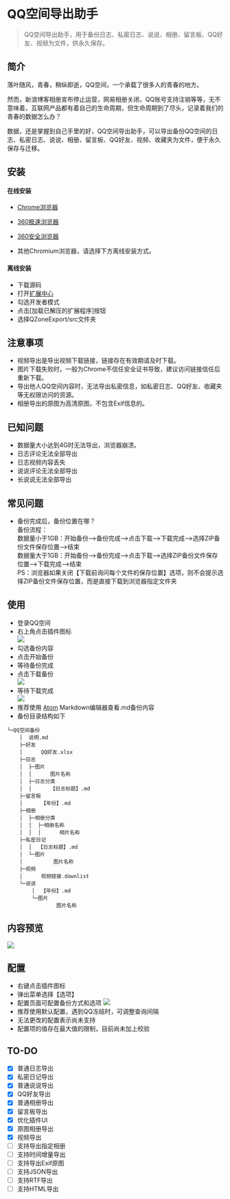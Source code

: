 # QQ空间导出助手

> QQ空间导出助手，用于备份日志、私密日志、说说、相册、留言板、QQ好友、视频为文件，供永久保存。

## 简介

落叶随风，青春，稍纵即逝，QQ空间，一个承载了很多人的青春的地方。

然而，新浪博客相册宣布停止运营，网易相册关闭，QQ账号支持注销等等，无不意味着，互联网产品都有着自己的生命周期，但生命周期到了尽头，记录着我们的青春的数据怎么办？

数据，还是掌握到自己手里的好，QQ空间导出助手，可以导出备份QQ空间的日志、私密日志、说说、相册、留言板、QQ好友、视频、收藏夹为文件，便于永久保存与迁移。

## 安装
#### 在线安装
- [Chrome浏览器](https://chrome.google.com/webstore/detail/aofadimegphfgllgjblddapiaojbglhf)

- [360极速浏览器](https://ext.chrome.360.cn/webstore/detail/dboplopmhoafmbcbmcecapkmcodhcegh)

- [360安全浏览器](https://ext.se.360.cn/webstore/detail/dboplopmhoafmbcbmcecapkmcodhcegh)

- 其他Chromium浏览器，请选择下方离线安装方式。

#### 离线安装
- 下载源码
- 打开[扩展中心](chrome://extensions)
- 勾选开发者模式
- 点击[加载已解压的扩展程序]按钮
- 选择QZoneExport/src文件夹


## 注意事项
- 视频导出是导出视频下载链接，链接存在有效期请及时下载。
- 图片下载失败时，一般为Chrome不信任安全证书导致，建议访问链接信任后重新下载。
- 导出他人QQ空间内容时，无法导出私密信息，如私密日志、QQ好友、收藏夹等无权限访问的资源。
- 相册导出的原图为高清原图，不包含Exif信息的。


## 已知问题
- 数据量大小达到4G时无法导出，浏览器崩溃。
- 日志评论无法全部导出
- 日志视频内容丢失
- 说说评论无法全部导出
- 长说说无法全部导出

## 常见问题
- 备份完成后，备份位置在哪？   
备份流程：   
数据量小于1GB：开始备份-->备份完成-->点击下载-->下载完成-->选择ZIP备份文件保存位置-->结束       
数据量大于1GB：开始备份-->备份完成-->点击下载-->选择ZIP备份文件保存位置-->下载完成-->结束        
PS：浏览器如果关闭【下载前询问每个文件的保存位置】选项，则不会提示选择ZIP备份文件保存位置，而是直接下载到浏览器指定文件夹


## 使用
- 登录QQ空间  
- 右上角点击插件图标  
 ![](https://i.loli.net/2019/08/11/wpmyPEzFVvBSKra.png)
- 勾选备份内容
- 点击开始备份
- 等待备份完成   
- 点击下载备份  
![](https://i.loli.net/2019/08/11/EyKZkBcPxgmsqUu.png)
- 等待下载完成  
![](https://i.loli.net/2019/08/11/heysLFv2GJAW4kD.png)
- 推荐使用 [Atom](https://atom.io/) Markdown编辑器查看.md备份内容
- 备份目录结构如下    
```
└─QQ空间备份    
    │  说明.md    
    ├─好友    
    │      QQ好友.xlsx    
    ├─日志    
    │  ├─图片    
    │  │      图片名称      
    │  ├─日志分类    
    │  │      【日志标题】.md    
    ├─留言板    
    │      【年份】.md    
    ├─相册    
    │  ├─相册分类    
    │  │  ├─相册名称    
    │  │  │      相片名称    
    ├─私密日记    
    │  │  【日志标题】.md    
    │  └─图片
    │          图片名称    
    ├─视频
    │      视频链接.downlist    
    └─说说
        │  【年份】.md    
        └─图片    
                图片名称
```


## 内容预览
![](https://i.loli.net/2019/08/11/U8AJlwxEsHeWrBm.png)



## 配置
- 右键点击插件图标
- 弹出菜单选择【选项】  
- 配置页面可配置备份方式和选项
![](https://i.loli.net/2019/08/11/lDvAcmCuXwbksR8.png)
- 推荐使用默认配置，遇到QQ冻结时，可调整查询间隔
- 无法更改的配置表示尚未支持
- 配置项的值存在最大值的限制，目前尚未加上校验


## TO-DO
- [x] 普通日志导出
- [x] 私密日记导出
- [x] 普通说说导出
- [x] QQ好友导出
- [x] 普通相册导出
- [x] 留言板导出
- [x] 优化插件UI
- [x] 原图相册导出
- [x] 视频导出
- [ ] 支持导出指定相册
- [ ] 支持时间增量导出
- [ ] 支持导出Exif原图
- [ ] 支持JSON导出
- [ ] 支持RTF导出
- [ ] 支持HTML导出
